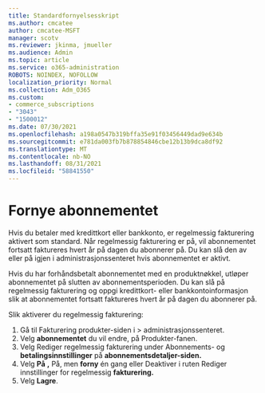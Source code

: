 ```yaml
---
title: Standardfornyelsesskript
ms.author: cmcatee
author: cmcatee-MSFT
manager: scotv
ms.reviewer: jkinma, jmueller
ms.audience: Admin
ms.topic: article
ms.service: o365-administration
ROBOTS: NOINDEX, NOFOLLOW
localization_priority: Normal
ms.collection: Adm_O365
ms.custom:
- commerce_subscriptions
- "3043"
- "1500012"
ms.date: 07/30/2021
ms.openlocfilehash: a198a0547b319bffa35e91f03456449dad9e634b
ms.sourcegitcommit: e781da003fb7b878854846cbe12b13b9dca8df92
ms.translationtype: MT
ms.contentlocale: nb-NO
ms.lasthandoff: 08/31/2021
ms.locfileid: "58841550"
---
```

# <a name="renewing-your-subscription"></a>Fornye abonnementet

Hvis du betaler med kredittkort eller bankkonto, er regelmessig fakturering aktivert som standard. Når regelmessig fakturering er på, vil abonnementet fortsatt faktureres hvert år på dagen du abonnerer på. Du kan slå den av eller på igjen i administrasjonssenteret hvis abonnementet er aktivt.

Hvis du har forhåndsbetalt abonnementet med en produktnøkkel, utløper abonnementet på slutten av abonnementsperioden. Du kan slå på regelmessig fakturering og oppgi kredittkort- eller bankkontoinformasjon slik at abonnementet fortsatt faktureres hvert år på dagen du abonnerer på.

Slik aktiverer du regelmessig fakturering:

1. Gå til Fakturering produkter-siden i   >  [](https://go.microsoft.com/fwlink/p/?linkid=842054) administrasjonssenteret.
2. Velg **abonnementet** du vil endre, på Produkter-fanen.
3. Velg Rediger regelmessig fakturering under Abonnements- og **betalingsinnstillinger** på **abonnementsdetaljer-siden.**
4. Velg **På** **,** På, men **forny** én gang eller Deaktiver i ruten Rediger innstillinger for regelmessig **fakturering.**
5. Velg **Lagre**. 